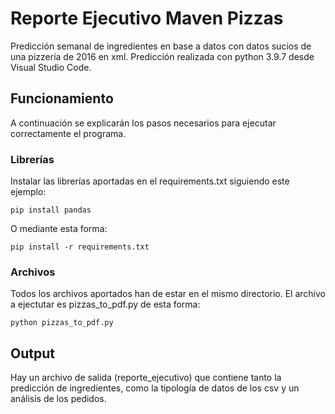 # Reporte Ejecutivo Maven Pizzas
Predicción semanal de ingredientes en base a datos con datos sucios de una pizzería de 2016 en xml. 
Predicción realizada con python 3.9.7 desde Visual Studio Code.
## Funcionamiento
A continuación se explicarán los pasos necesarios para ejecutar correctamente el programa.
### Librerías
Instalar las librerías aportadas en el requirements.txt siguiendo este ejemplo:
```
pip install pandas
```
O mediante esta forma:
```
pip install -r requirements.txt
```
### Archivos
Todos los archivos aportados han de estar en el mismo directorio. El archivo a ejectutar es pizzas_to_pdf.py de esta forma:
```
python pizzas_to_pdf.py
```
## Output
Hay un archivo de salida (reporte_ejecutivo) que contiene tanto la predicción de ingredientes, como la tipología de datos de los csv y un análisis de los pedidos.
